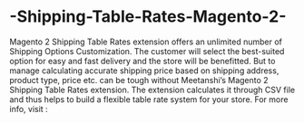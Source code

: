 # -Shipping-Table-Rates-Magento-2-
 Magento 2 Shipping Table Rates extension offers an unlimited number of Shipping Options Customization.  The customer will select the best-suited option for easy and fast delivery and the store will be benefitted. But to manage calculating accurate shipping price based on shipping address, product type, price etc. can be tough without Meetanshi’s Magento 2 Shipping Table Rates extension. The extension calculates it through CSV file and thus helps to build a flexible table rate system for your store.  For more info, visit : 
